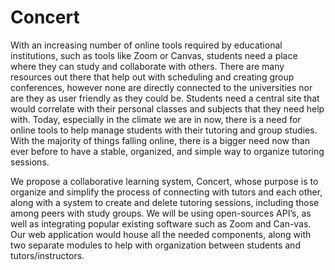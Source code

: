 # Concert

With an increasing number of online tools required by educational institutions, such as tools like Zoom or Canvas, students need a place where they can study and collaborate with others. There are many resources out there that help out with scheduling and creating group conferences, however none are directly connected to the universities nor are they as user friendly as they could be. Students need a central site that would correlate with their personal classes and subjects that they need help with. Today, especially in the climate we are in now, there is a need for online tools to help manage students with their tutoring and group studies. With the majority of things falling online, there is a bigger need now than ever before to have a stable, organized, and simple way to organize tutoring sessions.

We propose a collaborative learning system, Concert, whose purpose is to organize and simplify the process of connecting with tutors and each other, along with a system to create and delete tutoring sessions, including those among peers with study groups. We will be using open-sources API’s, as well as integrating popular existing software such as Zoom and Can-vas. Our web application would house all the needed components, along with two separate modules to help with organization between students and tutors/instructors.
